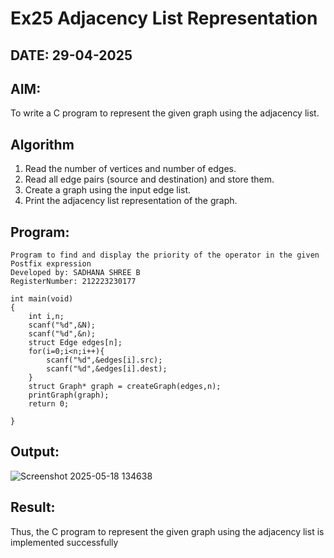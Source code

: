 # Ex25 Adjacency List Representation
## DATE: 29-04-2025
## AIM:
To write a C program to represent the given graph using the adjacency list.

## Algorithm
1. Read the number of vertices and number of edges.
2. Read all edge pairs (source and destination) and store them.
3. Create a graph using the input edge list.
4. Print the adjacency list representation of the graph.  

## Program:
```
Program to find and display the priority of the operator in the given Postfix expression
Developed by: SADHANA SHREE B
RegisterNumber: 212223230177

int main(void)
{   
    int i,n;
    scanf("%d",&N);
    scanf("%d",&n);
    struct Edge edges[n];
    for(i=0;i<n;i++){
        scanf("%d",&edges[i].src);
        scanf("%d",&edges[i].dest);
    }
    struct Graph* graph = createGraph(edges,n);
    printGraph(graph);
    return 0;

}

```

## Output:

![Screenshot 2025-05-18 134638](https://github.com/user-attachments/assets/e802bb6c-2338-4ce9-aa9a-140a97b5317d)


## Result:
Thus, the C program to represent the given graph using the adjacency list is implemented successfully
